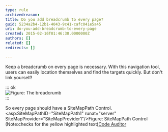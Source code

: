 ```yaml
---
type: rule
archivedreason: 
title: Do you add breadcrumb to every page?
guid: 5234a2b4-12b1-4043-9c41-cafc041e5a45
uri: do-you-add-breadcrumb-to-every-page
created: 2015-02-16T01:46:30.0000000Z
authors: []
related: []
redirects: []

---
```


Keep a breadcrumb on every page is necessary. With this navigation tool,  users can easily location themselves and find the targets quickly. But  don't link yourself!

<!--endintro-->

::: ok  
![Figure: The breadcrumb](../../assets/WebsiteLayout\_Breadcrumb\_1.gif)  
:::  

So every page should have a SiteMapPath Control.
&lt;asp:SiteMapPathID="SiteMapPath1" runat="server" SiteMapProvider="SiteMapProvider1"/&gt;Figure: SiteMapPath Control (Note:checks for the yellow highlighted text)[Code Auditor](http://www.ssw.com.au/ssw/redirect/ssw/CodeAuditor.htm)
